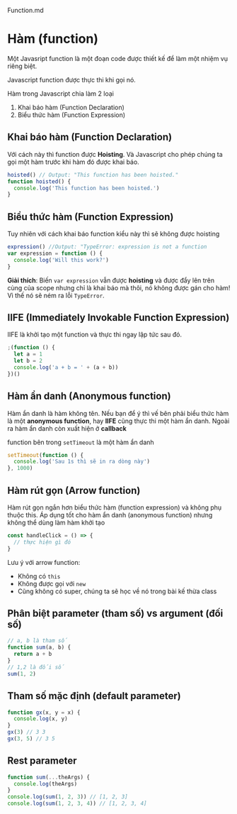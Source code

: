 Function.md
# Hàm (function)

Một Javasript function là một đoạn code được thiết kế để làm một nhiệm vụ riêng biệt.

Javascript function được thực thi khi gọi nó.

Hàm trong Javascript chia làm 2 loại

1. Khai báo hàm (Function Declaration)
2. Biểu thức hàm (Function Expression)

## Khai báo hàm (Function Declaration)

Với cách này thì function được **Hoisting**. Và Javascript cho phép chúng ta gọi một hàm trước khi hàm đó được khai báo.

```javascript
hoisted() // Output: "This function has been hoisted."
function hoisted() {
  console.log('This function has been hoisted.')
}
```

## Biểu thức hàm (Function Expression)

Tuy nhiên với cách khai báo function kiểu này thì sẽ không được hoisting

```javascript
expression() //Output: "TypeError: expression is not a function
var expression = function () {
  console.log('Will this work?')
}
```

**Giải thích**: Biến `var expression` vẫn được **hoisting** và được đẩy lên trên cùng của scope nhưng chỉ là khai báo mà thôi, nó không được gán cho hàm! Vì thế nó sẽ ném ra lỗi `TypeError`.

## IIFE (Immediately Invokable Function Expression)

IIFE là khởi tạo một function và thực thi ngay lập tức sau đó.

```javascript
;(function () {
  let a = 1
  let b = 2
  console.log('a + b = ' + (a + b))
})()
```

## Hàm ẩn danh (Anonymous function)

Hàm ẩn danh là hàm không tên. Nếu bạn để ý thì vế bên phải biểu thức hàm là một **anonymous function**, hay **IIFE** cũng thực thi một hàm ẩn danh. Ngoài ra hàm ẩn danh còn xuất hiện ở **callback**

function bên trong `setTimeout` là một hàm ẩn danh

```javascript
setTimeout(function () {
  console.log('Sau 1s thì sẽ in ra dòng này')
}, 1000)
```

## Hàm rút gọn (Arrow function)

Hàm rút gọn ngắn hơn biểu thức hàm (function expression) và không phụ thuộc this. Áp dụng tốt cho hàm ẩn danh (anonymous function) nhưng không thể dùng làm hàm khởi tạo

```javascript
const handleClick = () => {
  // thực hiện gì đó
}
```

Lưu ý với arrow function:

- Không có `this`
- Không được gọi với `new`
- Cũng không có super, chúng ta sẽ học về nó trong bài kế thừa class

## Phân biệt parameter (tham số) vs argument (đối số)

```javascript
// a, b là tham số
function sum(a, b) {
  return a + b
}
// 1,2 là đối số
sum(1, 2)
```

## Tham số mặc định (default parameter)

```javascript
function gx(x, y = x) {
  console.log(x, y)
}
gx(3) // 3 3
gx(3, 5) // 3 5
```

## Rest parameter

```javascript
function sum(...theArgs) {
  console.log(theArgs)
}
console.log(sum(1, 2, 3)) // [1, 2, 3]
console.log(sum(1, 2, 3, 4)) // [1, 2, 3, 4]
```